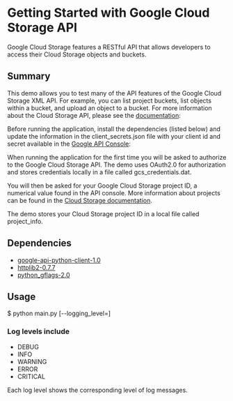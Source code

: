 # Getting Started with Google Cloud Storage API

Google Cloud Storage features a RESTful API that allows developers to
access their Cloud Storage objects and buckets.

## Summary

This demo allows you to test many of the API features of the Google Cloud
Storage XML API. For example, you can list project buckets, list objects within
a bucket, and upload an object to a bucket. For more information about the
Cloud Storage API, please see the [documentation][1]:

Before running the application, install the dependencies (listed below) and
update the information in the client_secrets.json file with your client id and
secret available in the [Google API Console][2]:

When running the application for the first time you will be asked to authorize
to the Google Cloud Storage API. The demo uses OAuth2.0 for authorization and
stores credentials locally in a file called gcs_credentials.dat.

You will then be asked for your Google Cloud Storage project ID, a numerical
value found in the API console. More information about projects can be found
in the [Cloud Storage documentation][3].

The demo stores your Cloud Storage project ID in a local file called
project_info.


## Dependencies

- [google-api-python-client-1.0][4]
- [httplib2-0.7.7][5]
- [python_gflags-2.0][6]

## Usage

  $ python main.py [--logging_level=<log-level>]

### Log levels include

- DEBUG
- INFO
- WARNING
- ERROR
- CRITICAL

Each log level shows the corresponding level of log messages.

[1]: https://developers.google.com/storage/docs/developer-guide
[2]: https://code.google.com/apis/console#access
[3]: https://developers.google.com/storage/docs/projects
[4]: https://developers.google.com/api-client-library/python/start/installation
[5]: http://code.google.com/p/httplib2/wiki/Install
[6]: http://code.google.com/p/python-gflags/downloads/list
